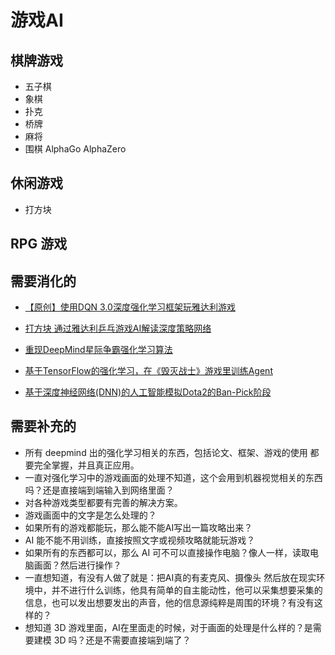 # 游戏AI


## 棋牌游戏

- 五子棋
- 象棋
- 扑克
- 桥牌
- 麻将
- 围棋 AlphaGo AlphaZero


## 休闲游戏

- 打方块



## RPG 游戏








## 需要消化的


- [【原创】使用DQN 3.0深度强化学习框架玩雅达利游戏](https://www.jqr.com/news/008198)
- [打方块 通过雅达利乒乓游戏AI解读深度策略网络](https://blog.csdn.net/qq_27667937/article/details/81022394)
- [重现DeepMind星际争霸强化学习算法](https://zhuanlan.zhihu.com/p/29246185)
- [基于TensorFlow的强化学习，在《毁灭战士》游戏里训练Agent](https://www.leiphone.com/news/201801/SddRqF9JCWDfXLje.html)

- [基于深度神经网络(DNN)的人工智能模拟Dota2的Ban-Pick阶段](https://zhuanlan.zhihu.com/p/28237130)

## 需要补充的

- 所有 deepmind 出的强化学习相关的东西，包括论文、框架、游戏的使用 都要完全掌握，并且真正应用。
- 一直对强化学习中的游戏画面的处理不知道，这个会用到机器视觉相关的东西吗？还是直接端到端输入到网络里面？
- 对各种游戏类型都要有完善的解决方案。
- 游戏画面中的文字是怎么处理的？
- 如果所有的游戏都能玩，那么能不能AI写出一篇攻略出来？
- AI 能不能不用训练，直接按照文字或视频攻略就能玩游戏？
- 如果所有的东西都可以，那么 AI 可不可以直接操作电脑？像人一样，读取电脑画面？然后进行操作？
- 一直想知道，有没有人做了就是：把AI真的有麦克风、摄像头 然后放在现实环境中，并不进行什么训练，他具有简单的自主能动性，他可以采集想要采集的信息，也可以发出想要发出的声音，他的信息源纯粹是周围的环境？有没有这样的？
- 想知道 3D 游戏里面，AI在里面走的时候，对于画面的处理是什么样的？是需要建模 3D 吗？还是不需要直接端到端了？
